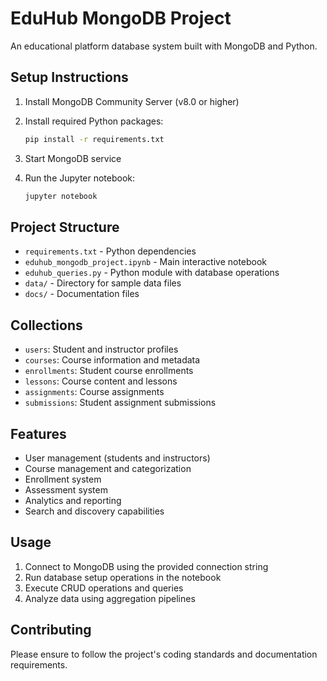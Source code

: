 # EduHub MongoDB Project

An educational platform database system built with MongoDB and Python.

## Setup Instructions

1. Install MongoDB Community Server (v8.0 or higher)
2. Install required Python packages:
   ```bash
   pip install -r requirements.txt
   ```

3. Start MongoDB service
4. Run the Jupyter notebook:
   ```bash
   jupyter notebook
   ```

## Project Structure

- `requirements.txt` - Python dependencies
- `eduhub_mongodb_project.ipynb` - Main interactive notebook
- `eduhub_queries.py` - Python module with database operations
- `data/` - Directory for sample data files
- `docs/` - Documentation files

## Collections

- `users`: Student and instructor profiles
- `courses`: Course information and metadata
- `enrollments`: Student course enrollments
- `lessons`: Course content and lessons
- `assignments`: Course assignments
- `submissions`: Student assignment submissions

## Features

- User management (students and instructors)
- Course management and categorization
- Enrollment system
- Assessment system
- Analytics and reporting
- Search and discovery capabilities

## Usage

1. Connect to MongoDB using the provided connection string
2. Run database setup operations in the notebook
3. Execute CRUD operations and queries
4. Analyze data using aggregation pipelines

## Contributing

Please ensure to follow the project's coding standards and documentation requirements.
